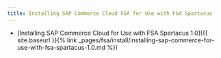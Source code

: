 ```yaml
---
title: Installing SAP Commerce Cloud FSA for Use with FSA Spartacus
---
```


- [Installing SAP Commerce Cloud for Use with FSA Spartacus 1.0]({{ site.baseurl }}{% link _pages/fsa/install/installing-sap-commerce-for-use-with-fsa-spartacus-1.0.md %})
